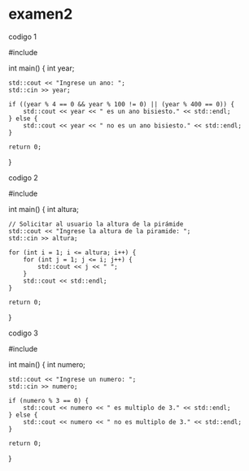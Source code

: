 # examen2

codigo 1

#include <iostream>

int main() {
    int year;

    std::cout << "Ingrese un ano: ";
    std::cin >> year;

    if ((year % 4 == 0 && year % 100 != 0) || (year % 400 == 0)) {
        std::cout << year << " es un ano bisiesto." << std::endl;
    } else {
        std::cout << year << " no es un ano bisiesto." << std::endl;
    }

    return 0;
}


codigo 2

#include <iostream>

int main() {
    int altura;

    // Solicitar al usuario la altura de la pirámide
    std::cout << "Ingrese la altura de la piramide: ";
    std::cin >> altura;

    for (int i = 1; i <= altura; i++) {
        for (int j = 1; j <= i; j++) {
            std::cout << j << " ";
        }
        std::cout << std::endl;
    }

    return 0;
}


codigo 3

#include <iostream>

int main() {
    int numero;

    std::cout << "Ingrese un numero: ";
    std::cin >> numero;

    if (numero % 3 == 0) {
        std::cout << numero << " es multiplo de 3." << std::endl;
    } else {
        std::cout << numero << " no es multiplo de 3." << std::endl;
    }

    return 0;
}
